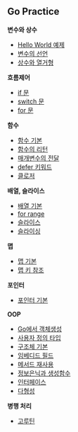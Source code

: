 ## Go Practice

**변수와 상수**

- [Hello World 예제](Source/01_helloworld.md)
- [변수의 선언](Source/02_Variables.md)
- [상수와 열거형](Source/03_const_enum.md)

**흐름제어**

- [if 문](Source/04_if_state.md)
- [switch 문](Source/05_switch.md)
- [for 문](Source/06_for.md)

**함수**

- [함수 기본](Source/function/basic.md)
- [함수의 리턴](Source/function/about_return.md)
- [매개변수의 전달](Source/function/call_by.md)
- [defer 키워드](Source/function//defer.md)
- [클로저](Source/function/closure.md)

**배열, 슬라이스**

- [배열 기본](Source/sequence/array.md)
- [for range](Source/sequence/for_range.md)
- [슬라이스](Source/sequence/slice.md)
- [슬라이싱](Source/sequence/slicing.md)

**맵**

- [맵 기본](Source/map/map.md)
- [맵 키 참조](Source/map/findkey.md)

**포인터**

- [포인터 기본](Source/pointer/pointer.md)

**OOP**

- [Go에서 객체생성](Source/oop/1_object.md)
- [사용자 정의 타입](Source/oop/2_custom_type.md)
- [구조체 기본](Source/oop/3_struct.md)
- [임베디드 필드](Source/oop/4_embedded_struct.md)
- [메서드 재사용](Source/oop/5_method_reuse.md)
- [정보은닉과 생성함수](Source/oop/6_generator.md)
- [인터페이스](Source/oop/7_interface.md)
- [다형성](Source/oop/8_%20polymorphism.md)

**병행 처리**

- [고루틴](Source/concurrency/1_goroutine.md)